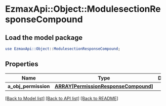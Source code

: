 # EzmaxApi::Object::ModulesectionResponseCompound

## Load the model package
```perl
use EzmaxApi::Object::ModulesectionResponseCompound;
```

## Properties
Name | Type | Description | Notes
------------ | ------------- | ------------- | -------------
**a_obj_permission** | [**ARRAY[PermissionResponseCompound]**](PermissionResponse.md) |  | [optional] 

[[Back to Model list]](../README.md#documentation-for-models) [[Back to API list]](../README.md#documentation-for-api-endpoints) [[Back to README]](../README.md)


